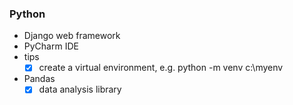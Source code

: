 ### Python
- Django web framework
- PyCharm IDE
- tips
  - [x] create a virtual environment, e.g. python -m venv c:\myenv
- Pandas
  - [x] data analysis library
